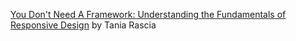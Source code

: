 [You Don't Need A Framework: Understanding the Fundamentals of Responsive Design](https://www.taniarascia.com/you-dont-need-a-framework/) by Tania Rascia
